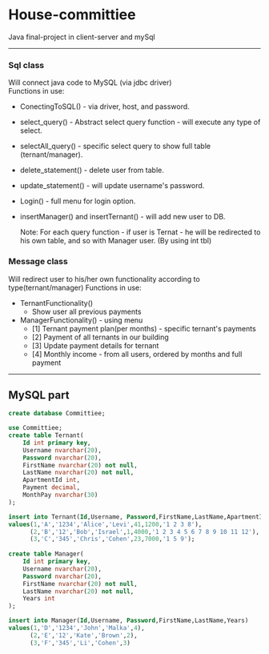 # House-committiee
Java final-project in client-server and mySql

___
### Sql class 
Will connect java code to MySQL (via jdbc driver)  
Functions in use:
* ConectingToSQL() - via driver, host, and password.
* select_query() - Abstract select query function - will execute any type of select.
* selectAll_query() - specific select query to show full table (ternant/manager).
* delete_statement() - delete user from table.
* update_statement() - will update username's password.
* Login() - full menu for login option.
* insertManager() and insertTernant() - will add new user to DB. 

   Note: For each query function - if user is Ternat - he will be redirected to his own table, 
   and so with Manager user. (By using int tbl)

### Message class
Will redirect user to his/her own functionality according to type(ternant/manager)
Functions in use:
* TernantFunctionality()
	* Show user all previous payments
* ManagerFunctionality() - using menu
	* [1] Ternant payment plan(per months) - specific ternant's payments
	* [2] Payment of all ternants in our building 
	* [3] Update payment details for ternant 
	* [4] Monthly income - from all users, ordered by months and full payment
	 
___
## MySQL part 
```sql
create database Committiee;

use Committiee;
create table Ternant(
	Id int primary key,
    Username nvarchar(20),
    Password nvarchar(20),
    FirstName nvarchar(20) not null,
    LastName nvarchar(20) not null,
    ApartmentId int,
    Payment decimal,
    MonthPay nvarchar(30)
);

insert into Ternant(Id,Username, Password,FirstName,LastName,ApartmentId,Payment,MonthPay)
values(1,'A','1234','Alice','Levi',41,1200,'1 2 3 8'),
	  (2,'B','12','Bob','Israel',1,4000,'1 2 3 4 5 6 7 8 9 10 11 12'),
      (3,'C','345','Chris','Cohen',23,7000,'1 5 9');
      
create table Manager(
	Id int primary key,
    Username nvarchar(20),
    Password nvarchar(20),
    FirstName nvarchar(20) not null,
    LastName nvarchar(20) not null,
    Years int
);

insert into Manager(Id,Username, Password,FirstName,LastName,Years)
values(1,'D','1234','John','Malka',4),
	  (2,'E','12','Kate','Brown',2),
      (3,'F','345','Li','Cohen',3)
      
```

